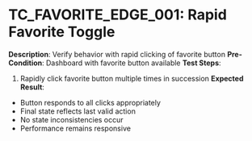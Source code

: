 # TC_FAVORITE_EDGE_001: Rapid Favorite Toggle

**Description**: Verify behavior with rapid clicking of favorite button
**Pre-Condition**: Dashboard with favorite button available
**Test Steps**:
1. Rapidly click favorite button multiple times in succession
**Expected Result**:
- Button responds to all clicks appropriately
- Final state reflects last valid action
- No state inconsistencies occur
- Performance remains responsive